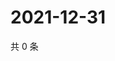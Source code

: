 # 2021-12-31

共 0 条

<!-- BEGIN WEIBO -->
<!-- 最后更新时间 Fri Dec 31 2021 20:01:23 GMT+0800 (China Standard Time) -->

<!-- END WEIBO -->
